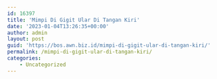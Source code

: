```yaml
---
id: 16397
title: 'Mimpi Di Gigit Ular Di Tangan Kiri'
date: '2023-01-04T13:26:35+00:00'
author: admin
layout: post
guid: 'https://bos.awn.biz.id/mimpi-di-gigit-ular-di-tangan-kiri/'
permalink: /mimpi-di-gigit-ular-di-tangan-kiri/
categories:
    - Uncategorized
---
```


